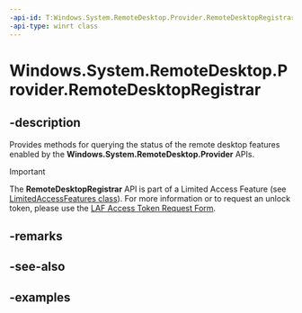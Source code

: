 ```yaml
---
-api-id: T:Windows.System.RemoteDesktop.Provider.RemoteDesktopRegistrar
-api-type: winrt class
---
```


# Windows.System.RemoteDesktop.Provider.RemoteDesktopRegistrar

<!--
public static class RemoteDesktopRegistrar
-->


## -description

Provides methods for querying the status of the remote desktop features enabled by the **Windows.System.RemoteDesktop.Provider** APIs.

> [!IMPORTANT]
> The **RemoteDesktopRegistrar** API is part of a Limited Access Feature (see [LimitedAccessFeatures class](/uwp/api/windows.applicationmodel.limitedaccessfeatures)). For more information or to request an unlock token, please use the [LAF Access Token Request Form](https://go.microsoft.com/fwlink/?linkid=2271232&clcid=0x409).

## -remarks




## -see-also

## -examples


